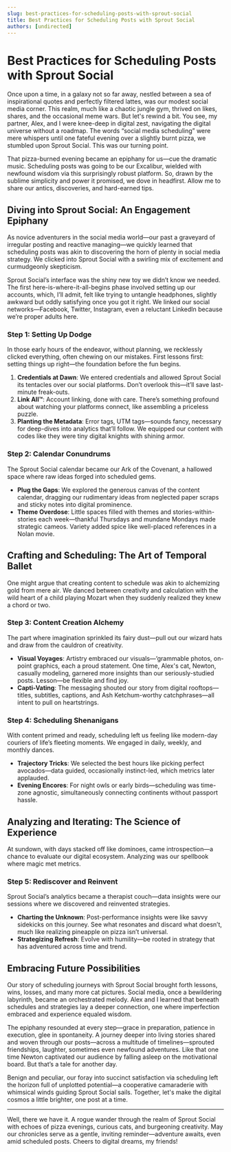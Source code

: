 ```yaml
---
slug: best-practices-for-scheduling-posts-with-sprout-social
title: Best Practices for Scheduling Posts with Sprout Social
authors: [undirected]
---
```



# Best Practices for Scheduling Posts with Sprout Social

Once upon a time, in a galaxy not so far away, nestled between a sea of inspirational quotes and perfectly filtered lattes, was our modest social media corner. This realm, much like a chaotic jungle gym, thrived on likes, shares, and the occasional meme wars. But let's rewind a bit. You see, my partner, Alex, and I were knee-deep in digital zest, navigating the digital universe without a roadmap. The words “social media scheduling” were mere whispers until one fateful evening over a slightly burnt pizza, we stumbled upon Sprout Social. This was our turning point.

That pizza-burned evening became an epiphany for us—cue the dramatic music. Scheduling posts was going to be our Excalibur, wielded with newfound wisdom via this surprisingly robust platform. So, drawn by the sublime simplicity and power it promised, we dove in headfirst. Allow me to share our antics, discoveries, and hard-earned tips.

## Diving into Sprout Social: An Engagement Epiphany

As novice adventurers in the social media world—our past a graveyard of irregular posting and reactive managing—we quickly learned that scheduling posts was akin to discovering the horn of plenty in social media strategy. We clicked into Sprout Social with a swirling mix of excitement and curmudgeonly skepticism.

Sprout Social’s interface was the shiny new toy we didn’t know we needed. The first here-is-where-it-all-begins phase involved setting up our accounts, which, I’ll admit, felt like trying to untangle headphones, slightly awkward but oddly satisfying once you got it right. We linked our social networks—Facebook, Twitter, Instagram, even a reluctant LinkedIn because we’re proper adults here.

### Step 1: Setting Up Dodge

In those early hours of the endeavor, without planning, we recklessly clicked everything, often chewing on our mistakes. First lessons first: setting things up right—the foundation before the fun begins.

1. **Credentials at Dawn**: We entered credentials and allowed Sprout Social its tentacles over our social platforms. Don’t overlook this—it’ll save last-minute freak-outs.
2. **Link All™**: Account linking, done with care. There’s something profound about watching your platforms connect, like assembling a priceless puzzle.
3. **Planting the Metadata**: Error tags, UTM tags—sounds fancy, necessary for deep-dives into analytics that’ll follow. We equipped our content with codes like they were tiny digital knights with shining armor.

### Step 2: Calendar Conundrums

The Sprout Social calendar became our Ark of the Covenant, a hallowed space where raw ideas forged into scheduled gems.

- **Plug the Gaps**: We explored the generous canvas of the content calendar, dragging our rudimentary ideas from neglected paper scraps and sticky notes into digital prominence.
- **Theme Overdose**: Little spaces filled with themes and stories-within-stories each week—thankful Thursdays and mundane Mondays made strategic cameos. Variety added spice like well-placed references in a Nolan movie.

## Crafting and Scheduling: The Art of Temporal Ballet

One might argue that creating content to schedule was akin to alchemizing gold from mere air. We danced between creativity and calculation with the wild heart of a child playing Mozart when they suddenly realized they knew a chord or two.

### Step 3: Content Creation Alchemy

The part where imagination sprinkled its fairy dust—pull out our wizard hats and draw from the cauldron of creativity.

- **Visual Voyages**: Artistry embraced our visuals—‘grammable photos, on-point graphics, each a proud statement. One time, Alex's cat, Newton, casually modeling, garnered more insights than our seriously-studied posts. Lesson—be flexible and find joy.
- **Capti-Vating**: The messaging shouted our story from digital rooftops—titles, subtitles, captions, and Ash Ketchum-worthy catchphrases—all intent to pull on heartstrings.

### Step 4: Scheduling Shenanigans

With content primed and ready, scheduling left us feeling like modern-day couriers of life’s fleeting moments. We engaged in daily, weekly, and monthly dances.

- **Trajectory Tricks**: We selected the best hours like picking perfect avocados—data guided, occasionally instinct-led, which metrics later applauded.
- **Evening Encores**: For night owls or early birds—scheduling was time-zone agnostic, simultaneously connecting continents without passport hassle.

## Analyzing and Iterating: The Science of Experience

At sundown, with days stacked off like dominoes, came introspection—a chance to evaluate our digital ecosystem. Analyzing was our spellbook where magic met metrics.

### Step 5: Rediscover and Reinvent

Sprout Social’s analytics became a therapist couch—data insights were our sessions where we discovered and reinvented strategies. 

- **Charting the Unknown**: Post-performance insights were like savvy sidekicks on this journey. See what resonates and discard what doesn’t, much like realizing pineapple on pizza isn’t universal.
- **Strategizing Refresh**: Evolve with humility—be rooted in strategy that has adventured across time and trend.

## Embracing Future Possibilities

Our story of scheduling journeys with Sprout Social brought forth lessons, wins, losses, and many more cat pictures. Social media, once a bewildering labyrinth, became an orchestrated melody. Alex and I learned that beneath schedules and strategies lay a deeper connection, one where imperfection embraced and experience equaled wisdom.

The epiphany resounded at every step—grace in preparation, patience in execution, glee in spontaneity. A journey deeper into living stories shared and woven through our posts—across a multitude of timelines—sprouted friendships, laughter, sometimes even newfound adventures. Like that one time Newton captivated our audience by falling asleep on the motivational board. But that’s a tale for another day.

Benign and peculiar, our foray into succinct satisfaction via scheduling left the horizon full of unplotted potential—a cooperative camaraderie with whimsical winds guiding Sprout Social sails. Together, let's make the digital cosmos a little brighter, one post at a time.

---

Well, there we have it. A rogue wander through the realm of Sprout Social with echoes of pizza evenings, curious cats, and burgeoning creativity. May our chronicles serve as a gentle, inviting reminder—adventure awaits, even amid scheduled posts. Cheers to digital dreams, my friends!